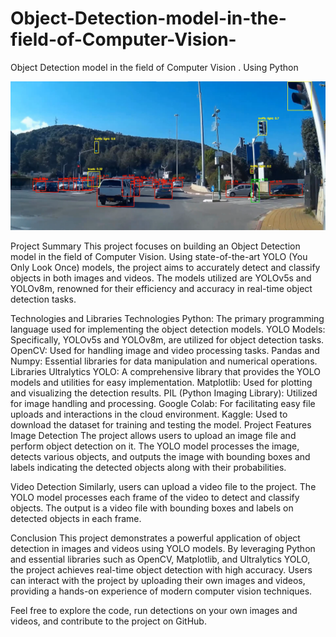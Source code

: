 # Object-Detection-model-in-the-field-of-Computer-Vision-
Object Detection model in the field of Computer Vision . Using Python


<img src="Object detection.png" alt="תמונת זיהוי אובייקטים">

Project Summary
This project focuses on building an Object Detection model in the field of Computer Vision. Using state-of-the-art YOLO (You Only Look Once) models, the project aims to accurately detect and classify objects in both images and videos. The models utilized are YOLOv5s and YOLOv8m, renowned for their efficiency and accuracy in real-time object detection tasks.

Technologies and Libraries
Technologies
Python: The primary programming language used for implementing the object detection models.
YOLO Models: Specifically, YOLOv5s and YOLOv8m, are utilized for object detection tasks.
OpenCV: Used for handling image and video processing tasks.
Pandas and Numpy: Essential libraries for data manipulation and numerical operations.
Libraries
Ultralytics YOLO: A comprehensive library that provides the YOLO models and utilities for easy implementation.
Matplotlib: Used for plotting and visualizing the detection results.
PIL (Python Imaging Library): Utilized for image handling and processing.
Google Colab: For facilitating easy file uploads and interactions in the cloud environment.
Kaggle: Used to download the dataset for training and testing the model.
Project Features
Image Detection
The project allows users to upload an image file and perform object detection on it. The YOLO model processes the image, detects various objects, and outputs the image with bounding boxes and labels indicating the detected objects along with their probabilities.

Video Detection
Similarly, users can upload a video file to the project. The YOLO model processes each frame of the video to detect and classify objects. The output is a video file with bounding boxes and labels on detected objects in each frame.


Conclusion
This project demonstrates a powerful application of object detection in images and videos using YOLO models. By leveraging Python and essential libraries such as OpenCV, Matplotlib, and Ultralytics YOLO, the project achieves real-time object detection with high accuracy. Users can interact with the project by uploading their own images and videos, providing a hands-on experience of modern computer vision techniques.

Feel free to explore the code, run detections on your own images and videos, and contribute to the project on GitHub.
